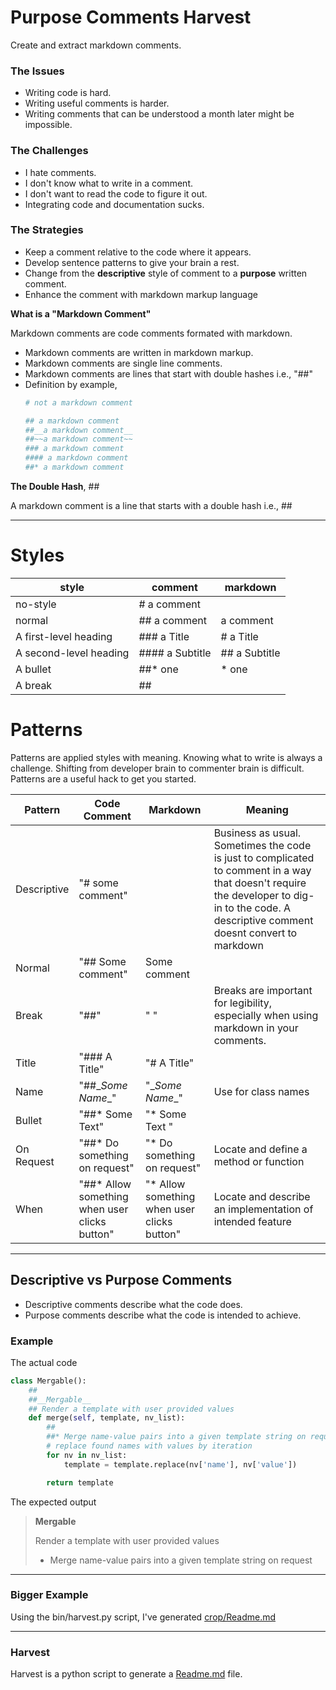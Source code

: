 # Purpose Comments Harvest
Create and extract markdown comments.

### The Issues
* Writing code is hard. 
* Writing useful comments is harder. 
* Writing comments that can be understood a month later might be impossible.

### The Challenges
* I hate comments.
* I don't know what to write in a comment.
* I don't want to read the code to figure it out.
* Integrating code and documentation sucks.

### The Strategies
* Keep a comment relative to the code where it appears.
* Develop sentence patterns to give your brain a rest.
* Change from the __descriptive__ style of comment to a __purpose__ written comment. 
* Enhance the comment with markdown markup language

__What is a "Markdown Comment"__

Markdown comments are code comments formated with markdown.
* Markdown comments are written in markdown markup.
* Markdown comments are single line comments.
* Markdown comments are lines that start with double hashes i.e., "##"
* Definition by example,
    ```python
    # not a markdown comment
    
    ## a markdown comment
    ##__a markdown comment__
    ##~~a markdown comment~~
    ### a markdown comment
    #### a markdown comment
    ##* a markdown comment
    ``` 

__The Double Hash__, ##

A markdown comment is a line that starts with a double hash i.e., ##

<hr>

# Styles

| style                  | comment         | markdown      |
|------------------------|-----------------|---------------|
| no-style               | # a comment     |               |
| normal                 | ## a comment    | a comment     |
| A first-level heading  | ### a Title     | # a Title     |
| A second-level heading | #### a Subtitle | ## a Subtitle |
| A bullet               | ##* one         | * one         |
| A break                | ##              |               |              


# Patterns

Patterns are applied styles with meaning.
Knowing what to write is always a challenge. 
Shifting from developer brain to commenter brain is difficult.
Patterns are a useful hack to get you started.

| Pattern     | Code Comment                                  | Markdown                                    | Meaning                                                                                                                                                                                     |
|-------------|-----------------------------------------------|---------------------------------------------|---------------------------------------------------------------------------------------------------------------------------------------------------------------------------------------------|
| Descriptive | "# some comment"                              |                                             | Business as usual. Sometimes the code is just to complicated to comment in a way that doesn't require the developer to dig-in to the code. A descriptive comment doesnt convert to markdown |
| Normal      | "## Some comment"                             | Some comment                                |                                                                                                                                                                                             |
| Break       | "##"                                          | " "                                         | Breaks are important for legibility, especially when using markdown in your comments.                                                                                                       |                                                                                                                                                                                            |  
| Title       | "### A Title"                                 | "# A Title"                                 |                                                                                                                                                                                             |
| Name        | "##\__Some Name__"                            | "\__Some Name__"                            | Use for class names                                                                                                                                                                         |
| Bullet      | "##* Some Text"                               | "* Some Text "                              |                                                                                                                                                                                             |
| On Request  | "##* Do something on request"                 | "* Do something on request"                 | Locate and define a method or function                                                                                                                                                      |
| When        | "##* Allow something when user clicks button" | "* Allow something when user clicks button" | Locate and describe an implementation of intended feature                                                                                                                                   |


<hr>

## Descriptive vs Purpose Comments
* Descriptive comments describe what the code does. 
* Purpose comments describe what the code is intended to achieve. 

### Example
The actual code

```python
class Mergable():
    ##
    ##__Mergable__
    ## Render a template with user provided values
    def merge(self, template, nv_list):
        ##
        ##* Merge name-value pairs into a given template string on request
        # replace found names with values by iteration 
        for nv in nv_list:
            template = template.replace(nv['name'], nv['value'])

        return template
```
The expected output

>__Mergable__
> 
>Render a template with user provided values
>* Merge name-value pairs into a given template string on request

<hr>

### Bigger Example 

Using the bin/harvest.py script, I've generated [crop/Readme.md](./crop/Readme.md) 

<hr>

### Harvest 
Harvest is a python script to generate a [Readme.md](bin/ReadMe.md) file. 

